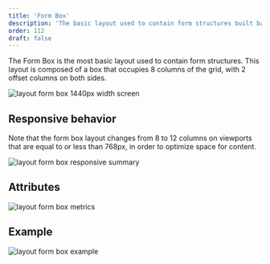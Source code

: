 ```yaml
---
title: 'Form Box'
description: 'The basic layout used to contain form structures built based on 8/12 grid columns.'
order: 112
draft: false
---
```


The Form Box is the most basic layout used to contain form structures. This layout is composed of a box that occupies 8 columns of the grid, with 2 offset columns on both sides.

![layout form box 1440px width screen](/images/lexicon/layoutformbox.jpg)

## Responsive behavior

Note that the form box layout changes from 8 to 12 columns on viewports that are equal to or less than 768px, in order to optimize space for content.

![layout form box responsive summary](/images/lexicon/layoutformboxsummary.jpg)

## Attributes

![layout form box metrics](/images/lexicon/layoutformboxmetrics.jpg)

## Example

![layout form box example](/images/lexicon/layoutformboxexample.jpg)
